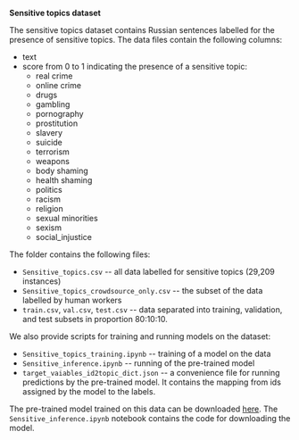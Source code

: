 **Sensitive topics dataset**

The sensitive topics dataset contains Russian sentences labelled for the presence of sensitive topics. The data files contain the following columns:
- text
- score from 0 to 1 indicating the presence of a sensitive topic:
  - real crime
  - online crime
  - drugs
  - gambling
  - pornography
  - prostitution
  - slavery
  - suicide
  - terrorism
  - weapons
  - body shaming
  - health shaming
  - politics
  - racism
  - religion
  - sexual minorities
  - sexism
  - social_injustice

The folder contains the following files:
- ``Sensitive_topics.csv`` -- all data labelled for sensitive topics (29,209 instances)
- ``Sensitive_topics_crowdsource_only.csv`` -- the subset of the data labelled by human workers 
- ``train.csv``, ``val.csv``, ``test.csv`` -- data separated into training, validation, and test subsets in proportion 80:10:10. 

We also provide scripts for training and running models on the dataset:
- ``Sensitive_topics_training.ipynb`` -- training of a model on the data
- ``Sensitive_inference.ipynb`` -- running of the pre-trained model
- ``target_vaiables_id2topic_dict.json`` -- a convenience file for running predictions by the pre-trained model. It contains the mapping from ids assigned by the model to the labels.

The pre-trained model trained on this data can be downloaded [here](https://drive.google.com/file/d/1u_g7CSJPYUHuRc6CaoLn1tKhJ6t8kQxF/view?usp=sharing). The ``Sensitive_inference.ipynb`` notebook contains the code for downloading the model.

